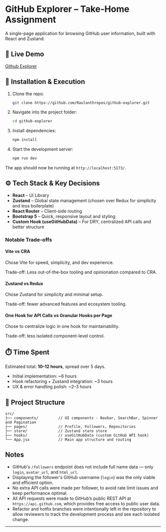 # GitHub Explorer – Take-Home Assignment

A single-page application for browsing GitHub user information, built with React and Zustand.

## 🚀 Live Demo

[Github Explorer](https://git-hub-explorer-liard.vercel.app/)

## 🧾 Installation & Execution

1. Clone the repo:
   ```bash
   git clone https://github.com/Raulanthropos/github-explorer.git
   ```

2. Navigate into the project folder:
   ```bash
   cd github-explorer
   ```

3. Install dependencies:
   ```bash
   npm install
   ```

4. Start the development server:
   ```bash
   npm run dev
   ```

The app should now be running at `http://localhost:5173/`.

## ⚙️ Tech Stack & Key Decisions

- **React** – UI Library
- **Zustand** – Global state management (chosen over Redux for simplicity and less boilerplate)
- **React Router** – Client-side routing
- **Bootstrap 5** – Quick, responsive layout and styling
- **Custom Hook (useGitHubData)** – For DRY, centralized API calls and better structure

### Notable Trade-offs

#### Vite vs CRA

Chose Vite for speed, simplicity, and dev experience.

Trade-off: Less out-of-the-box tooling and opinionation compared to CRA.

#### Zustand vs Redux

Chose Zustand for simplicity and minimal setup.

Trade-off: fewer advanced features and ecosystem tooling.

#### One Hook for API Calls vs Granular Hooks per Page

Chose to centralize logic in one hook for maintainability.

Trade-off: less isolated component-level control.

## ⏱️ Time Spent

Estimated total: **10–12 hours**, spread over 5 days.

- Initial implementation: ~6 hours
- Hook refactoring + Zustand integration: ~3 hours
- UX & error handling polish: ~2–3 hours

## 📁 Project Structure

```
src/
├── components/         // UI components - Navbar, SearchBar, Spinner and Pagination
├── pages/              // Profile, Followers, Repositories
├── store/              // Zustand state store
├── hooks/              // useGitHubData (custom GitHub API hook)
└── App.jsx             // Main app structure and routing
```

## Notes

- GitHub's `/followers` endpoint does not include full name data — only `login`, `avatar_url`, and `html_url`.
- Displaying the follower's GitHub username (`login`) was the only viable and efficient option.
- No extra API calls were made per follower, to avoid rate limit issues and keep performance optimal.
- All API requests were made to GitHub’s public REST API at `https://api.github.com`, which provides free access to public user data.
- Refactor and hotfix branches were intentionally left in the repository to allow reviewers to track the development process and see each isolated change.

---
